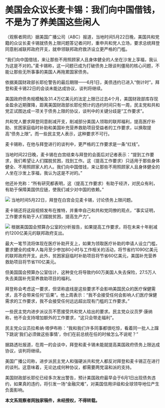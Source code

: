 # 美国会众议长麦卡锡：我们向中国借钱，不是为了养美国这些闲人

（观察者网讯）据美国广播公司（ABC）报道，当地时间5月22日晚，美国共和党籍的众议长麦卡锡就债务上限问题答记者问时，重申共和党人立场，要求总统拜登同意削减联邦政府开支，就申领联邦政府救济设立更严格的门槛。

“我们向中国借钱，来让那些不用照顾家人且身体健全的人坐在沙发上享福，我认为这是不对的。”麦卡锡称，这一问题已成为打破债务上限谈判僵局的核心问题，不能让那些无所事事的美国人再拖累国家债务。

依据美国财政部长耶伦警告的最后期限——6月1日，美债违约已进入“倒计时”。拜登和麦卡锡22日的会谈未能达成协议，谈判将继续。

美国政府债务规模触及31.4万亿美元的法定上限已过去4个月，美国财政部库存现金盈余近期骤降，距离美国财政部长耶伦预计的违约时间只有一周，民主党和共和党正试图达成一项关于债务上限的协议，谈判中的关键分歧是“工作要求”。

共和党人要求拜登同意削减开支，削减部分美国人领取的联邦福利，提高医疗补助、贫困家庭临时补助和美国补充营养救助项目受益者的工作要求，以换取提高“债务上限”。而一些民主党人表示，这种要求不可行。

麦卡锡称，在他与拜登进行的谈判中，更严格的工作要求是一条“红线”。

当地时间22日晚，麦卡锡在白宫结束与拜登的会面后对记者表示：“提到工作要求，我们希望让人们摆脱贫困，找到工作。这（提高工作要求）只适用于那些身体健全、不用照顾家人的人。我们向中国借钱，来让那些不用照顾家人且身体健全的人坐在沙发上享福，我认为这是不对的。”

他还补充称：“所有研究都表明，这（提高工作要求）有助于经济，对民众有利，有助于保障美国供应链，使我们减少对中国的依赖。”

![](https://inews.gtimg.com/newsapp_bt/0/15799476138/1000)
当地时间5月22日，拜登在白宫会见麦卡锡，讨论债务上限问题。

麦卡锡还将这段视频发布在推特，并重申自己和共和党同僚的观点，“事实证明，工作要求有助于人们摆脱贫困，提高生产力”。

![](https://inews.gtimg.com/newsapp_bt/0/15799476139/1000)
根据美国国会预算办公室的分析报告，如果提高工作要求，将在未来十年削减约1200亿美元的联邦政府支出。

最大一笔节流将体现在医疗补助开支上，如果为领取医疗补助的申请人设立门槛，要求健全的成年人每月至少参加80小时与工作相关的活动，将节省约1090亿美元的联邦政府开支。此外，贫困家庭临时补助项目将节省60亿美元，美国补充营养救助项目将节省110亿美元。

但美国国会预算办公室估计，这种变化将导致约60万美国人失去保险，27.5万人失去美国补充营养救助项目的福利。

拜登称会考虑这一要求，但坚称底线是这些要求不会影响美国民众的医疗保健需求，且不会带来任何“后果”。他上周表示：“我不会接受任何会影响人们医疗保健需求的工作要求，我不会接受任何远远超出现有门槛的工作要求。”

一些民主党内进步派议员不愿接受共和党人给出的要求。民主党众议员罗·康纳称，他不会支持增加额外的工作要求，“这只会带走福利”。

民主党众议员拉希纳·塔伊布称：“我和我们许多同事都很吃惊，看着同一批人上蹿下跳说‘我们必须做这些事情’，你们在前总统在任的时候怎么不说呢？”

据路透社报道，在周一的会谈中，拜登和麦卡锡未能就提高美国政府债务上限达成协议，谈判将继续。

美国广播公司称，进步派民主党人和强硬派共和党人都反对拜登和麦卡锡正在进行的谈判。这意味着，无论达成何种协议，都需要两党温和派的支持。

美国财政部长耶伦已经多次发出警告，预计美国政府最早会于6月1日出现债务违约，如果真的违约，将引发一场“金融灾难”，对美国信用评级和全球领导地位产生负面影响。

**本文系观察者网独家稿件，未经授权，不得转载。**

